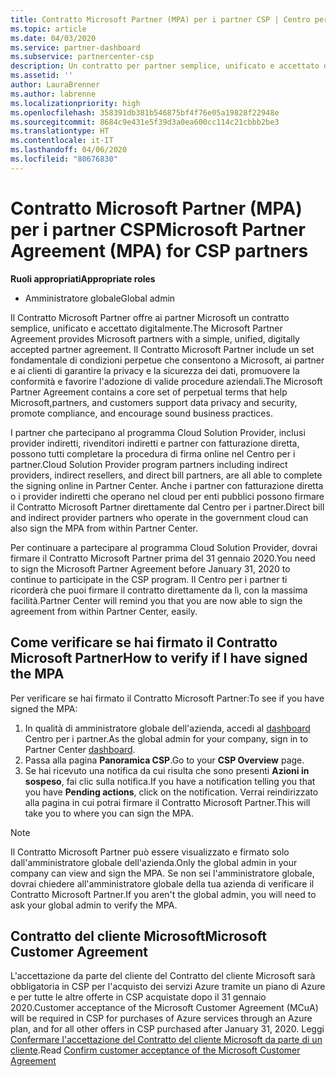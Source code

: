 ```yaml
---
title: Contratto Microsoft Partner (MPA) per i partner CSP | Centro per i partner
ms.topic: article
ms.date: 04/03/2020
ms.service: partner-dashboard
ms.subservice: partnercenter-csp
description: Un contratto per partner semplice, unificato e accettato digitalmente.
ms.assetid: ''
author: LauraBrenner
ms.author: labrenne
ms.localizationpriority: high
ms.openlocfilehash: 358391db381b546875bf4f76e05a19828f22948e
ms.sourcegitcommit: 8684c9e431e5f39d3a0ea600cc114c21cbbb2be3
ms.translationtype: HT
ms.contentlocale: it-IT
ms.lasthandoff: 04/06/2020
ms.locfileid: "80676830"
---
```

# <a name="microsoft-partner-agreement-mpa-for-csp-partners"></a><span data-ttu-id="507db-103">Contratto Microsoft Partner (MPA) per i partner CSP</span><span class="sxs-lookup"><span data-stu-id="507db-103">Microsoft Partner Agreement (MPA) for CSP partners</span></span> 

<span data-ttu-id="507db-104">**Ruoli appropriati**</span><span class="sxs-lookup"><span data-stu-id="507db-104">**Appropriate roles**</span></span>

- <span data-ttu-id="507db-105">Amministratore globale</span><span class="sxs-lookup"><span data-stu-id="507db-105">Global admin</span></span>


<span data-ttu-id="507db-106">Il Contratto Microsoft Partner offre ai partner Microsoft un contratto semplice, unificato e accettato digitalmente.</span><span class="sxs-lookup"><span data-stu-id="507db-106">The Microsoft Partner Agreement provides Microsoft partners with a simple, unified, digitally accepted partner agreement.</span></span> <span data-ttu-id="507db-107">Il Contratto Microsoft Partner include un set fondamentale di condizioni perpetue che consentono a Microsoft, ai partner e ai clienti di garantire la privacy e la sicurezza dei dati, promuovere la conformità e favorire l'adozione di valide procedure aziendali.</span><span class="sxs-lookup"><span data-stu-id="507db-107">The Microsoft Partner Agreement contains a core set of perpetual terms that help Microsoft,partners, and customers support data privacy and security, promote compliance, and encourage sound business practices.</span></span>   

<span data-ttu-id="507db-108">I partner che partecipano al programma Cloud Solution Provider, inclusi provider indiretti, rivenditori indiretti e partner con fatturazione diretta, possono tutti completare la procedura di firma online nel Centro per i partner.</span><span class="sxs-lookup"><span data-stu-id="507db-108">Cloud Solution Provider program partners including indirect providers, indirect resellers, and direct bill partners, are all able to complete the signing online in Partner Center.</span></span> <span data-ttu-id="507db-109">Anche i partner con fatturazione diretta o i provider indiretti che operano nel cloud per enti pubblici possono firmare il Contratto Microsoft Partner direttamente dal Centro per i partner.</span><span class="sxs-lookup"><span data-stu-id="507db-109">Direct bill and indirect provider partners who operate in the government cloud can also sign the MPA from within Partner Center.</span></span>

<span data-ttu-id="507db-110">Per continuare a partecipare al programma Cloud Solution Provider, dovrai firmare il Contratto Microsoft Partner prima del 31 gennaio 2020.</span><span class="sxs-lookup"><span data-stu-id="507db-110">You need to sign the Microsoft Partner Agreement before January 31, 2020 to continue to participate in the CSP program.</span></span> <span data-ttu-id="507db-111">Il Centro per i partner ti ricorderà che puoi firmare il contratto direttamente da lì, con la massima facilità.</span><span class="sxs-lookup"><span data-stu-id="507db-111">Partner Center will remind you that you are now able to sign the agreement from within Partner Center, easily.</span></span>

## <a name="how-to-verify-if-i-have-signed-the-mpa"></a><span data-ttu-id="507db-112">Come verificare se hai firmato il Contratto Microsoft Partner</span><span class="sxs-lookup"><span data-stu-id="507db-112">How to verify if I have signed the MPA</span></span>

<span data-ttu-id="507db-113">Per verificare se hai firmato il Contratto Microsoft Partner:</span><span class="sxs-lookup"><span data-stu-id="507db-113">To see if you have signed the MPA:</span></span>

1. <span data-ttu-id="507db-114">In qualità di amministratore globale dell'azienda, accedi al [dashboard](https://partner.microsoft.com/dashboard/home) Centro per i partner.</span><span class="sxs-lookup"><span data-stu-id="507db-114">As the global admin for your company, sign in to Partner Center [dashboard](https://partner.microsoft.com/dashboard/home).</span></span>  
2. <span data-ttu-id="507db-115">Passa alla pagina **Panoramica CSP**.</span><span class="sxs-lookup"><span data-stu-id="507db-115">Go to your **CSP Overview** page.</span></span>
3. <span data-ttu-id="507db-116">Se hai ricevuto una notifica da cui risulta che sono presenti **Azioni in sospeso**, fai clic sulla notifica.</span><span class="sxs-lookup"><span data-stu-id="507db-116">If you have a notification telling you that you have **Pending actions**, click on the notification.</span></span> <span data-ttu-id="507db-117">Verrai reindirizzato alla pagina in cui potrai firmare il Contratto Microsoft Partner.</span><span class="sxs-lookup"><span data-stu-id="507db-117">This will take you to where you can sign the MPA.</span></span> 

>[!NOTE] 
><span data-ttu-id="507db-118">Il Contratto Microsoft Partner può essere visualizzato e firmato solo dall'amministratore globale dell'azienda.</span><span class="sxs-lookup"><span data-stu-id="507db-118">Only the global admin in your company can view and sign the MPA.</span></span> <span data-ttu-id="507db-119">Se non sei l'amministratore globale, dovrai chiedere all'amministratore globale della tua azienda di verificare il Contratto Microsoft Partner.</span><span class="sxs-lookup"><span data-stu-id="507db-119">If you aren't the global admin, you will need to ask your global admin to verify the MPA.</span></span> 

## <a name="microsoft-customer-agreement"></a><span data-ttu-id="507db-120">Contratto del cliente Microsoft</span><span class="sxs-lookup"><span data-stu-id="507db-120">Microsoft Customer Agreement</span></span>

<span data-ttu-id="507db-121">L'accettazione da parte del cliente del Contratto del cliente Microsoft sarà obbligatoria in CSP per l'acquisto dei servizi Azure tramite un piano di Azure e per tutte le altre offerte in CSP acquistate dopo il 31 gennaio 2020.</span><span class="sxs-lookup"><span data-stu-id="507db-121">Customer acceptance of the Microsoft Customer Agreement (MCuA) will be required in CSP for purchases of Azure services through an Azure plan, and for all other offers in CSP purchased after January 31, 2020.</span></span> <span data-ttu-id="507db-122">Leggi [Confermare l'accettazione del Contratto del cliente Microsoft da parte di un cliente](confirm-customer-agreement.md).</span><span class="sxs-lookup"><span data-stu-id="507db-122">Read [Confirm customer acceptance of the Microsoft Customer Agreement](confirm-customer-agreement.md)</span></span>
 












